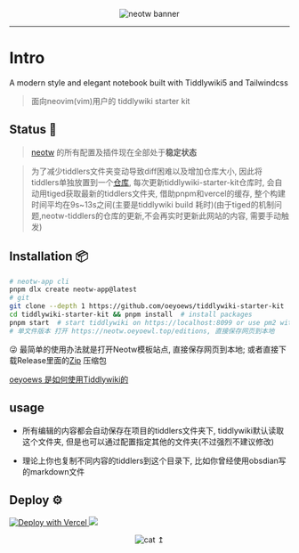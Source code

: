 <center>
<figure>
<img src="https://cdn.jsdelivr.net/gh/oeyoews/neotw@main/img/snapshot.png" class="hidden" alt="neotw banner" title="neotw"/>
<!-- <img src="https://cdn.jsdelivr.net/gh/oeyoews/neotw@main/img/snapshot01.png" class="hidden" alt="neotw banner" title="neotw"/> -->
</figure>
</center>

<hr>

# Intro

<figcaption class="text-transparent bg-clip-text bg-gradient-to-r from-teal-400 via-pink-500 to-yellow-500 line-clamp-1">
    A modern style and elegant notebook built with Tiddlywiki5 and Tailwindcss
</figcaption>

> 面向neovim(vim)用户的 tiddlywiki starter kit

## Status :tada:

> [neotw](https://github.com/oeyoews/neotw) 的所有配置及插件现在全部处于**稳定状态**

> 为了减少tiddlers文件夹变动导致diff困难以及增加仓库大小, 因此将tiddlers单独放置到一个[仓库](https://github.com/oeyoews/neotw-tiddlers), 每次更新tiddlywiki-starter-kit仓库时, 会自动用tiged获取最新的tiddlers文件夹, 借助pnpm和vercel的缓存, 整个构建时间平均在9s~13s之间(主要是tiddlywiki build 耗时)(由于tiged的机制问题,neotw-tiddlers的仓库的更新,不会再实时更新此网站的内容, 需要手动触发)

## Installation :package:

```bash
# neotw-app cli
pnpm dlx create neotw-app@latest
# git
git clone --depth 1 https://github.com/oeyoews/tiddlywiki-starter-kit
cd tiddlywiki-starter-kit && pnpm install  # install packages
pnpm start  # start tiddlywiki on https://localhost:8099 or use pm2 with yarn pm2:start
# 单文件版本 打开 https://neotw.oeyoewl.top/editions, 直接保存网页到本地
```

😜 最简单的使用办法就是打开Neotw模板站点, 直接保存网页到本地;
或者直接下载Release里面的[Zip](https://github.com/oeyoews/tiddlywiki-starter-kit/releases) 压缩包

[oeyoews 是如何使用Tiddlywiki的](https://neotw.oeyoewl.top/#how-to-use-tiddlywiki%40oeyoews)

## usage

* 所有编辑的内容都会自动保存在项目的tiddlers文件夹下, tiddlywiki默认读取这个文件夹, 但是也可以通过配置指定其他的文件夹(不过强烈不建议修改)

* 理论上你也复制不同内容的tiddlers到这个目录下, 比如你曾经使用obsdian写的markdown文件

## Deploy :gear:

<!-- https://vercel.com/docs/deploy-button -->
<a target="_blank" href="https://vercel.com/new/clone?repository-url=https%3A%2F%2Fgithub.com%2Foeyoews%2Fneotw">
<img src="https://vercel.com/button" alt="Deploy with Vercel" />
</a>
<!-- https://docs.netlify.com/site-deploys/create-deploys/ -->
<a target="_blank" href="https://app.netlify.com/start/deploy?repository=https://github.com/oeyoews/neotw">
<img src="https://www.netlify.com/img/deploy/button.svg">
</a>

<center>

![cat](https://cdn.jsdelivr.net/gh/oeyoews/neotw@main/img/cat.svg 'cat') ↥︎

</center>
